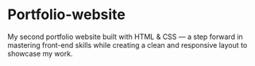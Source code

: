 # Portfolio-website
My second portfolio website built with HTML &amp; CSS — a step forward in mastering front-end skills while creating a clean and responsive layout to showcase my work.
